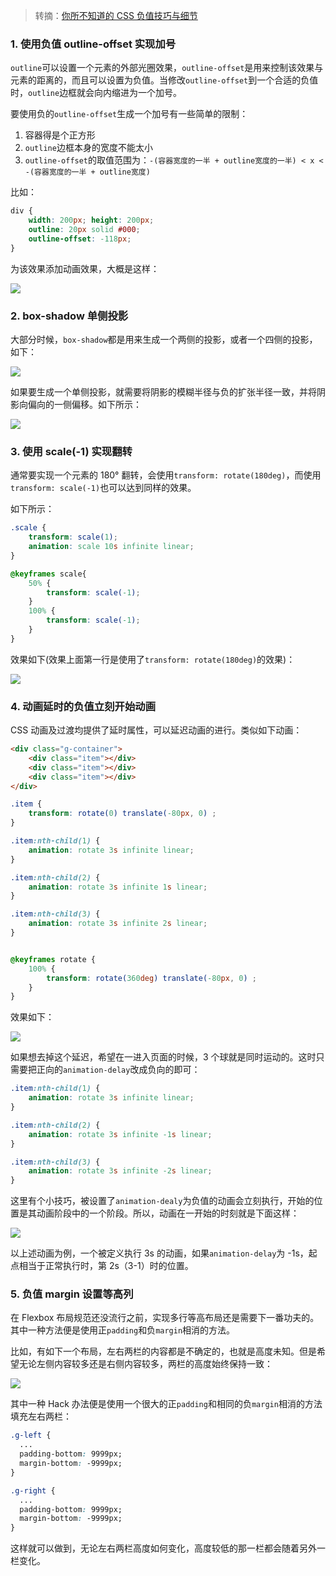 > 转摘：[你所不知道的 CSS 负值技巧与细节](https://www.cnblogs.com/coco1s/p/11319676.html)

### 1. 使用负值 outline-offset 实现加号

`outline`可以设置一个元素的外部光圈效果，`outline-offset`是用来控制该效果与元素的距离的，而且可以设置为负值。当修改`outline-offset`到一个合适的负值时，`outline`边框就会向内缩进为一个加号。

要使用负的`outline-offset`生成一个加号有一些简单的限制：

1. 容器得是个正方形
2. `outline`边框本身的宽度不能太小
3. `outline-offset`的取值范围为：`-(容器宽度的一半 + outline宽度的一半) < x < -(容器宽度的一半 + outline宽度)`


比如：

```css
div {
    width: 200px; height: 200px;
    outline: 20px solid #000;
    outline-offset: -118px;
}
```

为该效果添加动画效果，大概是这样：

![](http://cnd.qiniu.lin07ux.cn/markdown/6BfQ3iq.gif)

### 2. box-shadow 单侧投影

大部分时候，`box-shadow`都是用来生成一个两侧的投影，或者一个四侧的投影，如下：

![](http://cnd.qiniu.lin07ux.cn/markdown/1565333684434.png)

如果要生成一个单侧投影，就需要将阴影的模糊半径与负的扩张半径一致，并将阴影向偏向的一侧偏移。如下所示：

![](http://cnd.qiniu.lin07ux.cn/markdown/1565333766642.png)


### 3. 使用 scale(-1) 实现翻转

通常要实现一个元素的 180° 翻转，会使用`transform: rotate(180deg)`，而使用`transform: scale(-1)`也可以达到同样的效果。

如下所示：

```css
.scale {
    transform: scale(1);
    animation: scale 10s infinite linear;
}

@keyframes scale{
    50% {
        transform: scale(-1);
    }  
    100% {
        transform: scale(-1);
    }
}
```

效果如下(效果上面第一行是使用了`transform: rotate(180deg)`的效果)：

![](http://cnd.qiniu.lin07ux.cn/markdown/3yiEFzv.gif)

### 4. 动画延时的负值立刻开始动画


CSS 动画及过渡均提供了延时属性，可以延迟动画的进行。类似如下动画：

```html
<div class="g-container">
    <div class="item"></div>
    <div class="item"></div>
    <div class="item"></div>
</div>
```

```css
.item {
    transform: rotate(0) translate(-80px, 0) ;
}

.item:nth-child(1) {
    animation: rotate 3s infinite linear;
}

.item:nth-child(2) {
    animation: rotate 3s infinite 1s linear;
}

.item:nth-child(3) {
    animation: rotate 3s infinite 2s linear;
}


@keyframes rotate {
    100% {
        transform: rotate(360deg) translate(-80px, 0) ;
    }
}
```

效果如下：

![](http://cnd.qiniu.lin07ux.cn/markdown/uANZZvJ.gif)

如果想去掉这个延迟，希望在一进入页面的时候，3 个球就是同时运动的。这时只需要把正向的`animation-delay`改成负向的即可：

```css
.item:nth-child(1) {
    animation: rotate 3s infinite linear;
}

.item:nth-child(2) {
    animation: rotate 3s infinite -1s linear;
}

.item:nth-child(3) {
    animation: rotate 3s infinite -2s linear;
}
```

这里有个小技巧，被设置了`animation-dealy`为负值的动画会立刻执行，开始的位置是其动画阶段中的一个阶段。所以，动画在一开始的时刻就是下面这样：

![](http://cnd.qiniu.lin07ux.cn/markdown/uM7B3iE.gif)

以上述动画为例，一个被定义执行 3s 的动画，如果`animation-delay`为 -1s，起点相当于正常执行时，第 2s（3-1）时的位置。

### 5. 负值 margin 设置等高列

在 Flexbox 布局规范还没流行之前，实现多行等高布局还是需要下一番功夫的。其中一种方法便是使用正`padding`和负`margin`相消的方法。

比如，有如下一个布局，左右两栏的内容都是不确定的，也就是高度未知。但是希望无论左侧内容较多还是右侧内容较多，两栏的高度始终保持一致：

![](http://cnd.qiniu.lin07ux.cn/markdown/1565334626498.png)

其中一种 Hack 办法便是使用一个很大的正`padding`和相同的负`margin`相消的方法填充左右两栏：

```css
.g-left {
  ...
  padding-bottom: 9999px;
  margin-bottom: -9999px;
}

.g-right {
  ...
  padding-bottom: 9999px;
  margin-bottom: -9999px;
}
```

这样就可以做到，无论左右两栏高度如何变化，高度较低的那一栏都会随着另外一栏变化。

